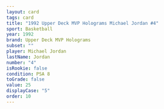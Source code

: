 ```yaml
---
layout: card
tags: card
title: "1992 Upper Deck MVP Holograms Michael Jordan #4"
sport: Basketball
year: 1992
brand: Upper Deck MVP Holograms
subset: ""
player: Michael Jordan
lastName: Jordan
number: "4"
isRookie: false
condition: PSA 8
toGrade: false
value: 25
displayCase: "5"
order: 10
---
```

